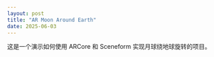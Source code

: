 ```yaml
---
layout: post
title: "AR Moon Around Earth"
date: 2025-06-03
---
```


这是一个演示如何使用 ARCore 和 Sceneform 实现月球绕地球旋转的项目。
